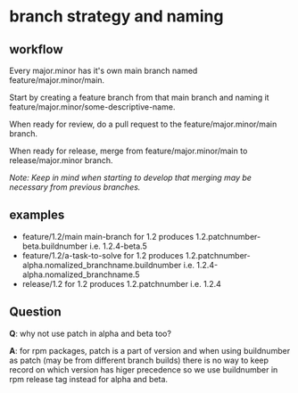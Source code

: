 # branch strategy and naming

## workflow
Every major.minor has it's own main branch named feature/major.minor/main.

Start by creating a feature branch from that main branch and naming it feature/major.minor/some-descriptive-name. 

When ready for review, do a pull request to the feature/major.minor/main branch.

When ready for release, merge from feature/major.minor/main to release/major.minor branch.

*Note: Keep in mind when starting to develop that merging may be necessary from previous branches.*

## examples
- feature/1.2/main main-branch for 1.2 produces 1.2.patchnumber-beta.buildnumber i.e. 1.2.4-beta.5
- feature/1.2/a-task-to-solve for 1.2 produces 1.2.patchnumber-alpha.nomalized_branchname.buildnumber i.e. 1.2.4-alpha.nomalized_branchname.5
- release/1.2 for 1.2 produces 1.2.patchnumber i.e. 1.2.4

## Question
**Q**: why not use patch in alpha and beta too?

**A**: for rpm packages, patch is a part of version and when using buildnumber as patch (may be from different branch builds) there is no way to keep record on which version has higer precedence so we use buildnumber in rpm release tag instead for alpha and beta.